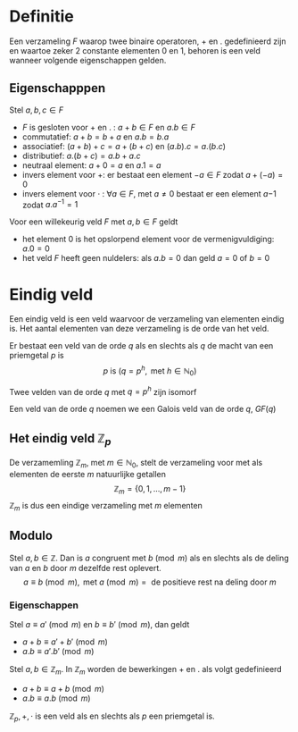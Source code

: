 # Definitie
Een verzameling $F$ waarop twee binaire operatoren, $+$ en $.$ gedefinieerd zijn en waartoe zeker 2 constante elementen 0 en 1, behoren is een veld wanneer volgende eigenschappen gelden.

## Eigenschapppen
Stel $a,b,c \in F$

- $F$ is gesloten voor $+$ en $.$ : $a + b \in F$ en $a . b \in F$
- commutatief: $a + b = b + a$ en $a.b = b.a$
- associatief: $(a+b)+c = a+(b+c)$ en $(a.b).c = a.(b.c)$
- distributief: $a.(b+c) = a.b + a.c$
- neutraal element: $a + 0 = a$ en $a.1 = a$
- invers element voor $+$: er bestaat een element $-a \in F$ zodat $a +(-a) = 0$
- invers element voor $\cdot$ : $\forall a \in F$, met $a \neq 0$ bestaat er een element $a{-1}$ zodat $a . a^{-1} = 1$

Voor een willekeurig veld $F$ met $a,b \in F$ geldt
- het element $0$ is het opslorpend element voor de vermenigvuldiging: $a.0 = 0$
- het veld $F$ heeft geen nuldelers: als $a.b =0$ dan geld $a=0$ of $b=0$

# Eindig veld
Een eindig veld is een veld waarvoor de verzameling van elementen eindig is. Het aantal elementen van deze verzameling is de orde van het veld.

Er bestaat een veld van de orde $q$ als en slechts als $q$ de macht van een priemgetal $p$ is
$$
p \text{ is } (q = p^{h}, \text{ met } h \in \mathbb{N}_{0})
$$

Twee velden van de orde $q$ met $q = p^{h}$ zijn isomorf

Een veld van de orde $q$ noemen we een Galois veld van de orde $q$, $GF(q)$

## Het eindig veld $\mathbb{Z}_{p}$
De verzamemling $\mathbb{Z}_{m}$, met $m \in \mathbb{N}_{0}$, stelt de verzameling voor met als elementen de eerste $m$ natuurlijke getallen
$$
\mathbb{Z}_{m} = \{ 0,1, \dots, m-1\}
$$
$\mathbb{Z}_{m}$ is dus een eindige verzameling met $m$ elementen

## Modulo
Stel $a,b \in \mathbb{Z}$. Dan is $a$ congruent met $b \pmod m$ als en slechts als de deling van $a$ en $b$ door $m$ dezelfde rest oplevert.
$$
a \equiv b \pmod m, \text{ met } a \pmod m =  \text{ de positieve rest na deling door } m
$$

### Eigenschappen
Stel $a \equiv a' \pmod m$ en $b \equiv b' \pmod m$, dan geldt
- $a + b \equiv a' + b' \pmod m$
- $a . b \equiv a' . b' \pmod m$

Stel $a,b \in \mathbb{Z}_{m}$. In $\mathbb{Z}_{m}$ worden de bewerkingen $+$ en $.$ als volgt gedefinieerd
- $a + b \equiv a + b \pmod m$
- $a . b \equiv a . b \pmod m$


$\mathbb{Z}_{p},+,\cdot$ is een veld als en slechts als $p$ een priemgetal is.
